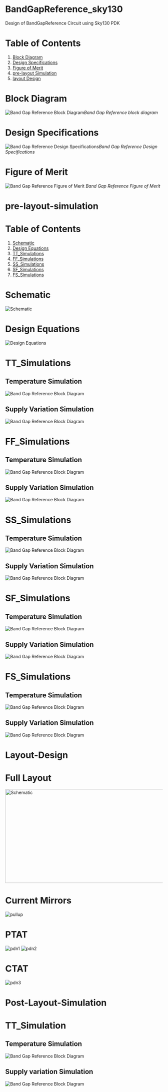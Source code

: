 # BandGapReference_sky130
Design of BandGapReference Circuit using Sky130 PDK

# Table of Contents
1. [Block Diagram](#BlockDiagram)
2. [Design Specifications](#DesignSpecifications)
3. [Figure of Merit](#FigureofMerit)
4. [pre-layout Simulation](#pre-layout-simulation)
5. [layout Design](#layout-design)
# Block Diagram
![Band Gap Reference Block Diagram](Docs/images/BGR_BD.png)*Band Gap Reference block diagram*

# Design Specifications
![Band Gap Reference Design Specifications](Docs/images/BGR_DS.png)*Band Gap Reference Design Specifications*

# Figure of Merit
![Band Gap Reference Figure of Merit](Docs/images/BGR_FOM.png)
*Band Gap Reference Figure of Merit*

# pre-layout-simulation
# Table of Contents
1. [Schematic](#Schematic)
2. [Design Equations](#DesignEquations)
3. [TT_Simulations](#TT_Simulations)
4. [FF_Simulations](#FF_Simulations)
5. [SS_Simulations](#SS_Simulations)
6. [SF_Simulations](#SF_Simulations)
7. [FS_Simulations](#FS_Simulations)

# Schematic
![Schematic](Docs/images/schematic_fin.png)

# Design Equations
![Design Equations](Docs/images/designeqn.jpg)

# TT_Simulations
## Temperature Simulation
![Band Gap Reference Block Diagram](Docs/images/Temp_simulation.png)

## Supply Variation Simulation
![Band Gap Reference Block Diagram](Docs/images/dc_sweep.png)


# FF_Simulations
## Temperature Simulation
![Band Gap Reference Block Diagram](Docs/images/temp_sweep_ff.png)

## Supply Variation Simulation
![Band Gap Reference Block Diagram](Docs/images/dc_sweep_ff.png)


# SS_Simulations
## Temperature Simulation
![Band Gap Reference Block Diagram](Docs/images/temp_sweep_ss.png)

## Supply Variation Simulation
![Band Gap Reference Block Diagram](Docs/images/dc_sweep_ss.png)


# SF_Simulations
## Temperature Simulation
![Band Gap Reference Block Diagram](Docs/images/temp_sweep_sf.png)

## Supply Variation Simulation
![Band Gap Reference Block Diagram](Docs/images/dc_sweep_sf.png)


# FS_Simulations
## Temperature Simulation
![Band Gap Reference Block Diagram](Docs/images/temp_sweep_fs.png)

## Supply Variation Simulation
![Band Gap Reference Block Diagram](Docs/images/dc_sweep_fs.png)


# Layout-Design
# Full Layout
<img src="Docs/images/full_layout.png" alt="Schematic" width="1200" height="300"/>

# Current Mirrors
<img src="Docs/images/pullup.png" alt="pullup"/>
<br/>

# PTAT
<img src="Docs/images/pulldn_1.png" alt="pdn1"/>
<img src="Docs/images/pulldn_2.png" alt="pdn2"/>

# CTAT
<img src="Docs/images/ctat.png" alt="pdn3"/>

# Post-Layout-Simulation
# TT_Simulation
## Temperature Simulation
![Band Gap Reference Block Diagram](Docs/images/BGR_tempSweep_PostLayout.png)
## Supply variation Simulation
![Band Gap Reference Block Diagram](Docs/images/BGR_DCSweep_PostLayout.png)